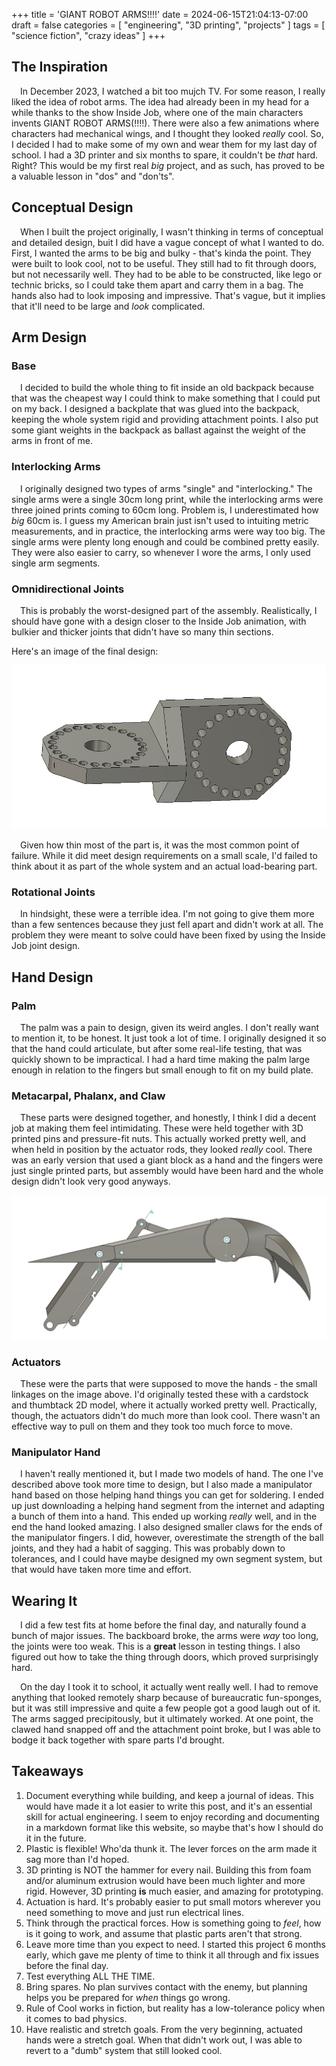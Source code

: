 +++
title = 'GIANT ROBOT ARMS!!!!'
date = 2024-06-15T21:04:13-07:00
draft = false
categories = [
    "engineering",
    "3D printing",
    "projects"
]
tags = [
    "science fiction",
    "crazy ideas"
]
+++

## The Inspiration

&emsp;In December 2023, I watched a bit too mujch TV. For some reason, I really liked the idea of robot arms. The idea had already been in my head for a while thanks to the show Inside Job, where one of the main characters invents GIANT ROBOT ARMS(!!!!). There were also a few animations where characters had mechanical wings, and I thought they looked *really* cool. So, I decided I had to make some of my own and wear them for my last day of school. I had a 3D printer and six months to spare, it couldn't be *that* hard. Right? This would be my first real *big* project, and as such, has proved to be a valuable lesson in "dos" and "don'ts".

## Conceptual Design 

&emsp;When I built the project originally, I wasn't thinking in terms of conceptual and detailed design, buit I did have a vague concept of what I wanted to do. First, I wanted the arms to be big and bulky - that's kinda the point. They were built to look cool, not to be useful. They still had to fit through doors, but not necessarily well. They had to be able to be constructed, like lego or technic bricks, so I could take them apart and carry them in a bag. The hands also had to look imposing and impressive. That's vague, but it implies that it'll need to be large and *look* complicated. 

## Arm Design

### Base

&emsp;I decided to build the whole thing to fit inside an old backpack because that was the cheapest way I could think to make something that I could put on my back. I designed a backplate that was glued into the backpack, keeping the whole system rigid and providing attachment points. I also put some giant weights in the backpack as ballast against the weight of the arms in front of me.

### Interlocking Arms

&emsp;I originally designed two types of arms "single" and "interlocking." The single arms were a single 30cm long print, while the interlocking arms were three joined prints coming to 60cm long. Problem is, I underestimated how *big* 60cm is. I guess my American brain just isn't used to intuiting metric measurements, and in practice, the interlocking arms were way too big. The single arms were plenty long enough and could be combined pretty easily. They were also easier to carry, so whenever I wore the arms, I only used single arm segments.

### Omnidirectional Joints

&emsp;This is probably the worst-designed part of the assembly. Realistically, I should have gone with a design closer to the Inside Job animation, with bulkier and thicker joints that didn't have so many thin sections. 

Here's an image of the final design:

![](image7.PNG)

&emsp;Given how thin most of the part is, it was the most common point of failure. While it did meet design requirements on a small scale, I'd failed to think about it as part of the whole system and an actual load-bearing part.

### Rotational Joints

&emsp;In hindsight, these were a terrible idea. I'm not going to give them more than a few sentences because they just fell apart and didn't work at all. The problem they were meant to solve could have been fixed by using the Inside Job joint design.

## Hand Design

### Palm

&emsp;The palm was a pain to design, given its weird angles. I don't really want to mention it, to be honest. It just took a lot of time. I originally designed it so that the hand could articulate, but after some real-life testing, that was quickly shown to be impractical. I had a hard time making the palm large enough in relation to the fingers but small enough to fit on my build plate. 

### Metacarpal, Phalanx, and Claw

&emsp;These parts were designed together, and honestly, I think I did a decent job at making them feel intimidating. These were held together with 3D printed pins and pressure-fit nuts. This actually worked pretty well, and when held in position by the actuator rods, they looked *really* cool. There was an early version that used a giant block as a hand and the fingers were just single printed parts, but assembly would have been hard and the whole design didn't look very good anyways. 

![](image8.PNG)

### Actuators

&emsp;These were the parts that were supposed to move the hands - the small linkages on the image above. I'd originally tested these with a cardstock and thumbtack 2D model, where it actually worked pretty well. Practically, though, the actuators didn't do much more than look cool. There wasn't an effective way to pull on them and they took too much force to move.

### Manipulator Hand

&emsp;I haven't really mentioned it, but I made two models of hand. The one I've described above took more time to design, but I also made a manipulator hand based on those helping hand things you can get for soldering. I ended up just downloading a helping hand segment from the internet and adapting a bunch of them into a hand. This ended up working *really* well, and in the end the hand looked amazing. I also designed smaller claws for the ends of the manipulator fingers. I did, however, overestimate the strength of the ball joints, and they had a habit of sagging. This was probably down to tolerances, and I could have maybe designed my own segment system, but that would have taken more time and effort.

## Wearing It

&emsp;I did a few test fits at home before the final day, and naturally found a bunch of major issues. The backboard broke, the arms were *way* too long, the joints were too weak. This is a **great** lesson in testing things. I also figured out how to take the thing through doors, which proved surprisingly hard.

&emsp;On the day I took it to school, it actually went really well. I had to remove anything that looked remotely sharp because of bureaucratic fun-sponges, but it was still impressive and quite a few people got a good laugh out of it. The arms sagged precipitously, but it ultimately worked. At one point, the clawed hand snapped off and the attachment point broke, but I was able to bodge it back together with spare parts I'd brought.

## Takeaways

1. Document everything while building, and keep a journal of ideas. This would have made it a lot easier to write this post, and it's an essential skill for actual engineering. I seem to enjoy recording and documenting in a markdown format like this website, so maybe that's how I should do it in the future.
2. Plastic is flexible! Who'da thunk it. The lever forces on the arm made it sag more than I'd hoped.
3. 3D printing is NOT the hammer for every nail. Building this from foam and/or aluminum extrusion would have been much lighter and more rigid. However, 3D printing **is** much easier, and amazing for prototyping.
4. Actuation is hard. It's probably easier to put small motors wherever you need something to move and just run electrical lines.
5. Think through the practical forces. How is something going to *feel*, how is it going to work, and assume that plastic parts aren't that strong.
6. Leave more time than you expect to need. I started this project 6 months early, which gave me plenty of time to think it all through and fix issues before the final day.
7. Test everything ALL THE TIME.
8. Bring spares. No plan survives contact with the enemy, but planning helps you be prepared for *when* things go wrong.
9. Rule of Cool works in fiction, but reality has a low-tolerance policy when it comes to bad physics. 
10. Have realistic and stretch goals. From the very beginning, actuated hands were a stretch goal. When that didn't work out, I was able to revert to a "dumb" system that still looked cool.